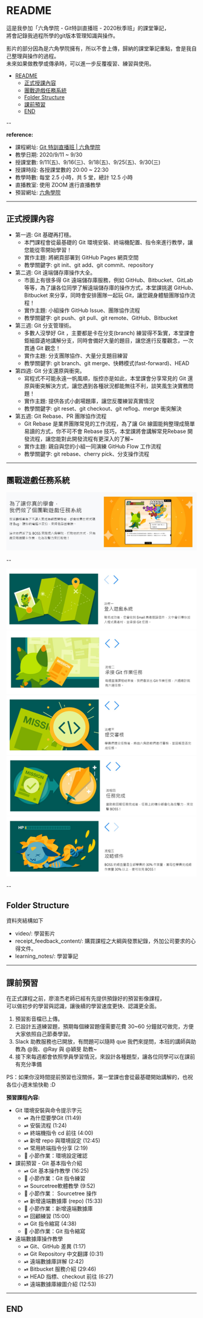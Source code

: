 # README

這是我參加「六角學院 - Git特訓直播班 - 2020秋季班」的課堂筆記，  
將會記錄我過程所學的git版本管理知識與操作。

影片的部分因為是六角學院擁有，所以不會上傳，歸納的課堂筆記重點，會是我自己整理與操作的過程。  
未來如果做教學或傳承時，可以進一步反覆複習、練習與使用。

<!-- TOC -->

- [README](#readme)
  - [正式授課內容](#正式授課內容)
  - [團戰遊戲任務系統](#團戰遊戲任務系統)
  - [Folder Structure](#folder-structure)
  - [課前預習](#課前預習)
  - [END](#end)

<!-- /TOC -->

--

**reference:**

- 課程網址: [Git 特訓直播班 | 六角學院](https://www.hexschool.com/courses/git-training.html)
- 教學日期: 2020/9/11 ~ 9/30
- 授課堂數: 9/11(五)、9/16(三)、9/18(五)、9/25(五)、9/30(三)
- 授課時段: 各授課堂數的 20:00 ~ 22:30
- 教學時數: 每堂 2.5 小時，共 5 堂，總計 12.5 小時
- 直播教室: 使用 ZOOM 進行直播教學
- 預習網址: [六角學院](https://courses.hexschool.com/courses/enrolled/1078432)

---

## 正式授課內容

- 第一週: Git 基礎再打穩。
  - 本門課程會從最基礎的 Git 環境安裝、終端機配置、指令來進行教學，讓您能從零開始學習！
  - 實作主題: 將網頁部署到 GitHub Pages 網頁空間
  - 教學關鍵字: git init、git add、git commit、repository
- 第二週: Git 遠端儲存庫操作大全。
  - 市面上有很多得 Git 遠端儲存庫服務，例如 GitHub、Bitbucket、GitLab 等等，為了讓各位同學了解遠端儲存庫的操作方式，本堂課挑選 GitHub、Bitbucket 來分享，同時會安排團隊一起玩 Git，讓您親身體驗團隊協作流程！
  - 實作主題: 小組操作 GitHub Issue、團隊協作流程
  - 教學關鍵字: git push、git pull、git remote、GitHub、Bitbucket
- 第三週: Git 分支管理術。
  - 多數人沒學好 Git ，主要都是卡在分支(branch) 練習得不紮實，本堂課會鉅細靡遺地講解分支，同時會備好大量的題目，讓您進行反覆觀念，一次貫通 Git 觀念！
  - 實作主題: 分支團隊協作、大量分支題目練習
  - 教學關鍵字: git branch、git merge、快轉模式(fast-forward)、HEAD
- 第四週: Git 分支還原與衝突。
  - 寫程式不可能永遠一帆風順，版控亦是如此，本堂課會分享常見的 Git 還原與衝突解決方式，讓您遇到各種狀況都能無往不利，談笑風生決實務問題！
  - 實作主題: 提供各式小劇場題庫，讓您反覆練習真實情況
  - 教學關鍵字: git reset、git checkout、git reflog、merge 衝突解決
- 第五週: Git Rebase、PR 團隊協作流程
  - Git Rebase 是業界團隊常見的工作流程，為了讓 Git 線圖能夠整理成簡單易讀的方式，你不可不會 Rebase 技巧，本堂課將會講解常見Rebase 開發流程，讓您能對此開發流程有更深入的了解~
  - 實作主題: 親自與您的小組一同演練 GitHub Flow 工作流程
  - 教學關鍵字: git rebase、cherry pick、分支操作流程

---

## 團戰遊戲任務系統

![game01](./image/game01.jpg)

--

![game_stage01](./image/game_stage01.jpg)  
![game_stage02](./image/game_stage02.jpg)  
![game_stage03](./image/game_stage03.jpg)  
![game_stage04](./image/game_stage04.jpg)  
![game_stage05](./image/game_stage05.jpg)

--

## Folder Structure

資料夾結構如下

- video/: 學習影片
- receipt_feedback_content/: 購買課程之大綱與發票紀錄，外加公司要求的心得文件。
- learning_notes/: 學習筆記

---

## 課前預習

在正式課程之前，廖淯杰老師已經有先提供預錄好的預習影像課程，  
可以做初步的學習與認識，讓後續的學習速度更快、認識更全面。

1. 預習影音檔已上傳。  
2. 已設計五道練習題，預期每個練習題僅需要花費 30~60 分鐘就可做完，方便大家依照自己節奏學習。  
3. Slack 助教服務也已開放，有問題可以隨時 que 我們來提問，本班的講師與助教為 @我、@Ray 與 @穎旻 助教~
4. 接下來每週都會依照學員學習情況，來設計各種題型，讓各位同學可以在課前有充分準備

PS：如果你沒時間提前預習也沒關係，第一堂課也會從最基礎開始講解的，也祝各位小週末愉快勒 :D

**預習課程內容:**

- Git 環境安裝與命令提示字元
  - ⏯ 為什麼要學Git (11:49) 
  - ⏯ 安裝流程 (1:24)
  - ⏯ 終端機指令 cd 前往 (4:00)
  - ⏯ 新增 repo 與環境設定 (12:45)
  - ⏯ 常用終端指令分享 (2:19)
  - 📖 小節作業：環境設定確認
- 課前預習 - Git 基本指令介紹
  - ⏯ Git 基本操作教學 (16:25)
  - 📖 小節作業：Git 指令練習
  - ⏯ Sourcetree軟體教學 (9:52)
  - 📖 小節作業： Sourcetree 操作
  - ⏯ 新增遠端數據庫 (repo) (15:33)
  - 📖 小節作業：新增遠端數據庫
  - ⏯ 回顧練習 (15:00)
  - ⏯ Git 指令縮寫 (4:38)
  - 📖 小節作業：Git 指令縮寫
- 遠端數據庫操作教學
  - ⏯ Git、GitHub 差異 (1:17)
  - ⏯ Git Repository 中文翻譯 (0:31)
  - ⏯ 遠端數據庫詳解 (2:42)
  - ⏯ Bitbucket 服務介紹 (29:46)
  - ⏯ HEAD 指標、checkout 前往 (6:27)
  - ⏯ 遠端數據庫線圖介紹 (12:53)

---

## END
